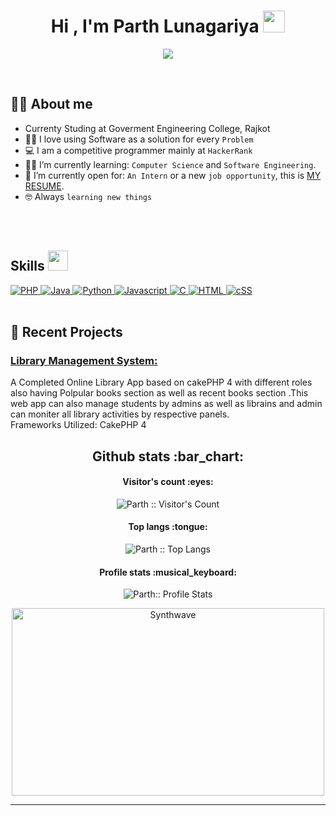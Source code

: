 <h1 align="center">Hi , I'm Parth Lunagariya <img src="https://media.giphy.com/media/hvRJCLFzcasrR4ia7z/giphy.gif" width="35"></h1>
<p align="center">
  <a href="https://github.com/DenverCoder1/readme-typing-svg"><img src="https://readme-typing-svg.herokuapp.com?lines=Computer+Science+Student;Competitive+Programmer;DS%20|%20Algorithms%20|%20OOP%20;Always%20learning%20new%20things&center=true&width=500&height=50"></a>
</p>


<br>




## :sassy_man:  About me
- Currenty Studing at Goverment Engineering College, Rajkot
- :technologist: I love using Software as a solution for every `Problem`
- :computer: I am a competitive programmer mainly at `HackerRank`
- :student: I’m currently learning: `Computer Science` and `Software Engineering`.
- :thinking: I’m currently open for: `An Intern` or a new `job opportunity`, this is [MY RESUME](https://drive.google.com/file/d/177uN1vxwHAC4VQbJN-qm-ZusSRsqe6GK/view?usp=drivesdk).
- :nerd_face: Always `learning new things`

<br>
<br>

<h2> Skills <img src = "https://media2.giphy.com/media/QssGEmpkyEOhBCb7e1/giphy.gif?cid=ecf05e47a0n3gi1bfqntqmob8g9aid1oyj2wr3ds3mg700bl&rid=giphy.gif" width = 32px> </h2>

<a href="https://www.php.com" target="_blank"> 
      <img alt="PHP" src="https://img.shields.io/badge/PHP-777BB4?style=for-the-badge&logo=php&logoColor=white">
    </a>
    <a href="https://www.java.com" target="_blank"> 
      <img alt="Java" src="https://img.shields.io/badge/Java-ED8B00?style=for-the-badge&logo=java&logoColor=white">
    </a>

   <a href="https://www.python.org" target="_blank">
      <img alt="Python" src="https://img.shields.io/badge/Python-3776AB?style=for-the-badge&logo=python&logoColor=white">
   </a>
   <a href="https://www.javascript.com" target="_blank"> 
      <img alt="Javascript" src="https://img.shields.io/badge/JavaScript-F7DF1E?style=for-the-badge&logo=javascript&logoColor=black">
    </a>
     <a href="https://www.c.com" target="_blank"> 
      <img alt="C" src="https://img.shields.io/badge/C-00599C?style=for-the-badge&logo=c&logoColor=white">
    </a>
    <a href="https://www.html.com" target="_blank"> 
      <img alt="HTML" src="https://img.shields.io/badge/HTML5-E34F26?style=for-the-badge&logo=html5&logoColor=white">
    </a>
    <a href="https://www.css.com" target="_blank"> 
      <img alt="cSS" src="https://img.shields.io/badge/CSS3-1572B6?style=for-the-badge&logo=css3&logoColor=white">
    </a>
   
<br>
<br>  
  
<p>

## 📝 Recent Projects
### [ Library Management System: ](https://github.com/Pruthvik1/Library-Management-System)<br>
A Completed Online Library App based on cakePHP 4  with different roles also having Polpular books section as well as recent books section .This web app can also manage students by admins as well as librains and admin can moniter all library activities by respective panels.<br>
Frameworks Utilized: CakePHP 4


</p>


<h2 align="center">Github stats :bar_chart:</h2>

<h4 align="center">Visitor's count :eyes:</h4>

<p align="center"><img src="https://profile-counter.glitch.me/{Pruthvik1}/count.svg" alt="Parth :: Visitor's Count" /></p>

<h4 align="center">Top langs :tongue:</h4>

<p align="center"><img src="https://github-readme-stats.vercel.app/api/top-langs/?username=Pruthvik1&langs_count=10&theme=tokyonight&layout=compact" alt="Parth :: Top Langs" /></p>

<h4 align="center">Profile stats :musical_keyboard:</h4>

<p align="center"><img src="https://github-readme-stats.vercel.app/api?username=Pruthvik1&show_icons=true&theme=synthwave" alt="Parth:: Profile Stats" /></p>

<p align="center"><img src="https://thumbs.gfycat.com/GoodnaturedFondGaur-size_restricted.gif" alt="Synthwave" height="300" width="500"></p>

----




